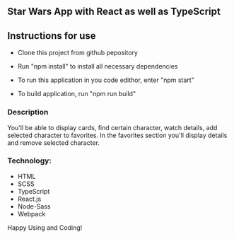 ## Star Wars App with React as well as TypeScript

## Instructions for use

- Clone this project from github pepository

- Run "npm install" to install all necessary dependencies

- To run this application in you code edithor, enter "npm start"

- To build application, run "npm run build"

### Description

You'll be able to display cards, find certain character, watch details, add selected character to favorites. In the favorites section you'll display details and remove selected character.

### Technology:

- HTML
- SCSS
- TypeScript
- React.js
- Node-Sass
- Webpack

Happy Using and Coding!
